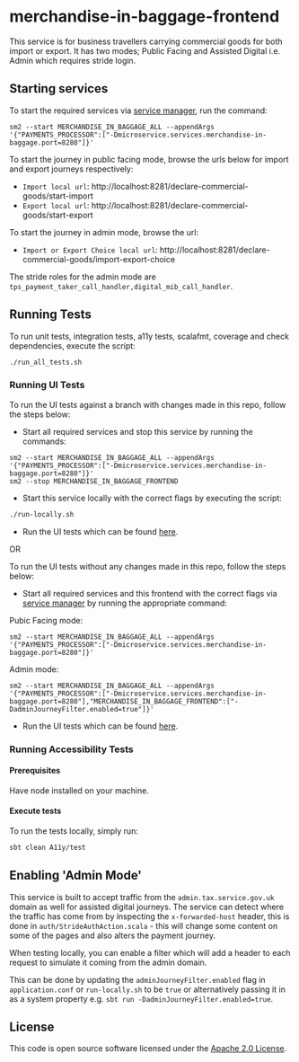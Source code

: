 # merchandise-in-baggage-frontend

This service is for business travellers carrying commercial goods for both import or export.
It has two modes; Public Facing and Assisted Digital i.e. Admin which requires stride login.

## Starting services

To start the required services via [service manager](https://github.com/hmrc/sm2), run the command:

```shell
sm2 --start MERCHANDISE_IN_BAGGAGE_ALL --appendArgs '{"PAYMENTS_PROCESSOR":["-Dmicroservice.services.merchandise-in-baggage.port=8280"]}'
```

To start the journey in public facing mode, browse the urls below for import and export journeys respectively:

* `Import local url`: http://localhost:8281/declare-commercial-goods/start-import
* `Export local url`: http://localhost:8281/declare-commercial-goods/start-export

To start the journey in admin mode, browse the url:

* `Import or Export Choice local url`: http://localhost:8281/declare-commercial-goods/import-export-choice

The stride roles for the admin mode are `tps_payment_taker_call_handler,digital_mib_call_handler`.

## Running Tests

To run unit tests, integration tests, a11y tests, scalafmt, coverage and check dependencies, execute the script:

```bash
./run_all_tests.sh
```

### Running UI Tests

To run the UI tests against a branch with changes made in this repo, follow the steps below:

* Start all required services and stop this service by running the commands:

```shell
sm2 --start MERCHANDISE_IN_BAGGAGE_ALL --appendArgs '{"PAYMENTS_PROCESSOR":["-Dmicroservice.services.merchandise-in-baggage.port=8280"]}'
sm2 --stop MERCHANDISE_IN_BAGGAGE_FRONTEND
```

* Start this service locally with the correct flags by executing the script:

```bash
./run-locally.sh
```

* Run the UI tests which can be found [here](https://github.com/hmrc/merchandise-in-baggage-ui-tests).

OR

To run the UI tests without any changes made in this repo, follow the steps below:

* Start all required services and this frontend with the correct flags via [service manager](https://github.com/hmrc/sm2) by running the appropriate command:

Pubic Facing mode:

```shell
sm2 --start MERCHANDISE_IN_BAGGAGE_ALL --appendArgs '{"PAYMENTS_PROCESSOR":["-Dmicroservice.services.merchandise-in-baggage.port=8280"]}'
```

Admin mode:

```shell
sm2 --start MERCHANDISE_IN_BAGGAGE_ALL --appendArgs '{"PAYMENTS_PROCESSOR":["-Dmicroservice.services.merchandise-in-baggage.port=8280"],"MERCHANDISE_IN_BAGGAGE_FRONTEND":["-DadminJourneyFilter.enabled=true"]}'
```

* Run the UI tests which can be found [here](https://github.com/hmrc/merchandise-in-baggage-ui-tests).

### Running Accessibility Tests

#### Prerequisites
Have node installed on your machine.

#### Execute tests
To run the tests locally, simply run:
```bash
sbt clean A11y/test
```

## Enabling 'Admin Mode'

This service is built to accept traffic from the `admin.tax.service.gov.uk` domain as well for assisted digital journeys.
The service can detect where the traffic has come from by inspecting the `x-forwarded-host` header, this is done in
`auth/StrideAuthAction.scala` - this will change some content on some of the pages and also alters the payment journey.

When testing locally, you can enable a filter which will add a header to each request to simulate it coming from the admin domain.

This can be done by updating the `adminJourneyFilter.enabled` flag in `application.conf` or `run-locally.sh` to be `true`
or alternatively passing it in as a system property e.g. `sbt run -DadminJourneyFilter.enabled=true`.

## License

This code is open source software licensed under the [Apache 2.0 License]("http://www.apache.org/licenses/LICENSE-2.0.html").
